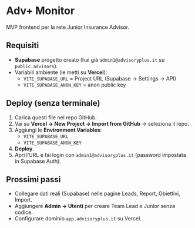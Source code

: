 # Adv+ Monitor

MVP frontend per la rete Junior Insurance Advisor.

## Requisiti
- **Supabase** progetto creato (hai già `admin1@advisoryplus.it` su `public.advisors`).
- Variabili ambiente (le metti su **Vercel**):
  - `VITE_SUPABASE_URL` = Project URL (Supabase → Settings → API)
  - `VITE_SUPABASE_ANON_KEY` = anon public key

## Deploy (senza terminale)
1. Carica questi file nel repo GitHub.
2. Vai su **Vercel → New Project → Import from GitHub** → seleziona il repo.
3. Aggiungi le **Environment Variables**:
   - `VITE_SUPABASE_URL`
   - `VITE_SUPABASE_ANON_KEY`
4. **Deploy**.
5. Apri l’URL e fai login con `admin1@advisoryplus.it` (password impostata in Supabase Auth).

## Prossimi passi
- Collegare dati reali (Supabase) nelle pagine Leads, Report, Obiettivi, Import.
- Aggiungere **Admin → Utenti** per creare Team Lead e Junior senza codice.
- Configurare dominio `app.advisoryplus.it` su Vercel.

